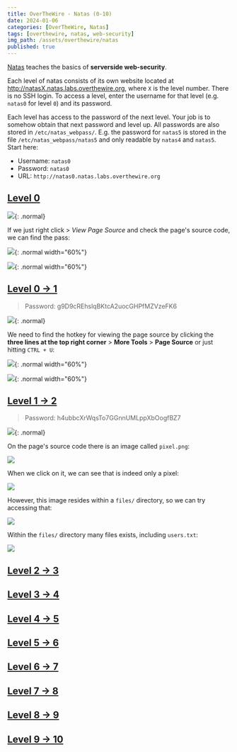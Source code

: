 ```yaml
---
title: OverTheWire - Natas (0-10)
date: 2024-01-06
categories: [OverTheWire, Natas]
tags: [overthewire, natas, web-security]
img_path: /assets/overthewire/natas
published: true
---
```


[Natas](https://overthewire.org/wargames/natas/) teaches the basics of **serverside web-security**.

Each level of natas consists of its own website located at http://natasX.natas.labs.overthewire.org, where `X` is the level number. There is no SSH login. To access a level, enter the username for that level (e.g. `natas0` for level `0`) and its password.

Each level has access to the password of the next level. Your job is to somehow obtain that next password and level up. All passwords are also stored in `/etc/natas_webpass/`. E.g. the password for `natas5` is stored in the file `/etc/natas_webpass/natas5` and only readable by `natas4` and `natas5`. Start here:
- Username: `natas0`
- Password: `natas0`
- URL: `http://natas0.natas.labs.overthewire.org`

## [Level 0](https://overthewire.org/wargames/natas/natas0.html)

![](natas0_home.png){: .normal}

If we just right click > *View Page Source* and check the page's source code, we can find the pass:

![](natas0_source.png){: .normal width="60%"}

![](natas0_pass.png){: .normal width="60%"}


## [Level 0 &rarr; 1](https://overthewire.org/wargames/natas/natas1.html)

> Password: g9D9cREhslqBKtcA2uocGHPfMZVzeFK6

![](natas1_home.png){: .normal}

We need to find the hotkey for viewing the page source by clicking the **three lines at the top right corner** > **More Tools** > **Page Source** or just hitting `CTRL + U`:

![](natas1_page_source_hotkey.png){: .normal width="60%"}

![](natas1_pass.png){: .normal width="60%"}

## [Level 1 &rarr; 2](https://overthewire.org/wargames/natas/natas2.html)

> Password: h4ubbcXrWqsTo7GGnnUMLppXbOogfBZ7

![](natas2_home.png){: .normal}

On the page's source code there is an image called `pixel.png`:

![](natas2_source.png)

When we click on it, we can see that is indeed only a pixel:

![](natas2_pixel.png)

However, this image resides within a `files/` directory, so we can try accessing that:

![](natas2_source2.png)

Within the `files/` directory many files exists, including `users.txt`:

![](natas2_pass.png)

## [Level 2 &rarr; 3](https://overthewire.org/wargames/natas/natas3.html)
## [Level 3 &rarr; 4](https://overthewire.org/wargames/natas/natas4.html)
## [Level 4 &rarr; 5](https://overthewire.org/wargames/natas/natas5.html)
## [Level 5 &rarr; 6](https://overthewire.org/wargames/natas/natas6.html)
## [Level 6 &rarr; 7](https://overthewire.org/wargames/natas/natas7.html)
## [Level 7 &rarr; 8](https://overthewire.org/wargames/natas/natas8.html)
## [Level 8 &rarr; 9](https://overthewire.org/wargames/natas/natas9.html)
## [Level 9 &rarr; 10](https://overthewire.org/wargames/natas/natas10.html)


<!--
---

<center> <a href="https://cspanias.github.io/posts/OverTheWire-Natas-(0-10)/">[Level 0-10]</a> </center>

---
-->